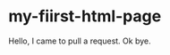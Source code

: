 # my-fiirst-html-page
Hello, I came to pull a request. Ok bye.

<!--
<!DOCTYPE html>
<head>
<title>My First Webpage</title>
</head>
<body>
Hello, I came to pull a request. Ok bye.
</body>
</html>
-->